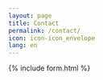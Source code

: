 ```yaml
---
layout: page
title: Contact
permalink: /contact/
icon: icon-icon_envelope
lang: en
---
```


<!-- Hi!
If you liked what you saw, don't hesitate to contact me ;).  
<br>
I'm actually living in Paris but I would be thrilled moving abroad (EU or worldwide).   -->

{% include form.html %}